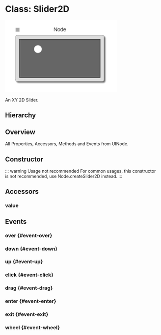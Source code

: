 # Class: Slider2D

<img class="zoomable" alt="Node-ui 2D slider example" src="/images/node-ui-2d-slider-example.png" />

An XY 2D Slider.

## Hierarchy

<Hierarchy
  :extend="{name: 'UINode', link: '../classes/ui-node'}"
  :implement="[
    {name: 'Serializable', link: '../interfaces/serializable.html'}
  ]"
/>

## Overview

All Properties, Accessors, Methods and Events <Icon type="inherited" class="ml-0p5" /> from <Ref to="../classes/ui-node">UINode</Ref>.

<Overview :data="data" />

## Constructor

::: warning Usage not recommended
For common usages, this constructor is not recommended, use <Ref to="../classes/node#createslider2d">Node.createSlider2D</Ref> instead.
:::

<Method type="constructor">
  <template v-slot:signature>
    new Slider2D(<strong>node: </strong><em><Ref to="../classes/node">Node</Ref></em>,
    <strong>options: </strong><em><Ref to="../interfaces/slider2d-options">Slider2DOptions</Ref></em>):
    <em><Ref to="#class-slider2d">Slider2D</Ref></em>
  </template>
  <template v-slot:params>
    <Param name="node"><em><Ref to="../classes/node">Node</Ref></em></Param>
    <Param name="options">
      <em><Ref to="../interfaces/slider2d-options">Slider2DOptions</Ref></em>
  <template v-slot:default-value>

  ```js
    {
      height: node.style.rowHeight * 4
    }
  ```

  </template>
    </Param>
  </template>
</Method>

## Accessors

### value

<Property type="accessor" name="value">
  <template v-slot:type>
    <em><Ref to="../classes/vector">Vector</Ref></em>
  </template>
</Property>

## Events

### over <Icon type="event" /> {#event-over}

<Event type="event">
  <template v-slot:desc>
    When mouse over happens on this ui-node.
  </template>
</Event>

### down <Icon type="event" /> {#event-down}

<Event type="event">
  <template v-slot:desc>
    When touch down or mouse-left down occurs on this ui-node.
  </template>
</Event>


### up <Icon type="event" /> {#event-up}

<Event type="event">
  <template v-slot:desc>
    When touch up or mouse-left up happens on this ui-node.
  </template>
</Event>

### click <Icon type="event" /> {#event-click}

<Event type="event">
  <template v-slot:desc>
    When tap or mouse click happens on this ui-node.
  </template>
</Event>

### drag <Icon type="event" /> {#event-drag}

<Event type="event">
  <template v-slot:desc>
    When touch or mouse drag happens on this ui-node.
  </template>
</Event>

### enter <Icon type="event" /> {#event-enter}

<Event type="event">
  <template v-slot:desc>
    When mouse enter happens on this ui-node.
  </template>
</Event>

### exit <Icon type="event" /> {#event-exit}

<Event type="event">
  <template v-slot:desc>
    When mouse exit happens on this ui-node
  </template>
</Event>

### wheel <Icon type="event" /> {#event-wheel}

<Event type="event">
  <template v-slot:desc>
    When mouse scroll happens on this ui-node.
  </template>
</Event>

<script setup>
import data from '../../../../../reflections/api/classes/slider2d.json';
</script>

